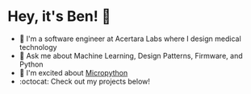 # Hey, it's Ben! :vulcan_salute:

- :hospital: I'm a software engineer at Acertara Labs where I design medical technology
- :speech_balloon: Ask me about Machine Learning, Design Patterns, Firmware, and Python
- :microscope: I'm excited about [Micropython](https://github.com/micropython/micropython)
- :octocat: Check out my projects below!

